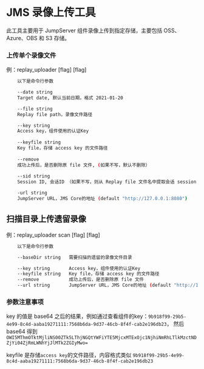 # JMS 录像上传工具

此工具主要用于 JumpServer 组件录像上传到指定存储，主要包括 OSS、Azure、OBS 和 S3 存储。

### 上传单个录像文件

例：replay_uploader [flag] [flag]

```bash
    以下是命令行参数

    --date string
    Target date, 默认当前日期，格式 2021-01-20

    --file string
    Replay file path，录像文件路径

    --key string
    Access key，组件使用的认证Key
    
    --keyfile string
    Key file，存储 access key 的文件路径
    
    --remove
    成功上传后，是否删除原 file 文件, (如果不写，默认不删除）
    
    --sid string
    Session ID, 会话ID （如果不写，则从 Replay file 文件名中提取会话 session id）

    -url string
    JumpServer URL，JMS Core的地址 (default "http://127.0.0.1:8080")

```

## 扫描目录上传遗留录像

例：replay_uploader scan  [flag] [flag]

```bash
    以下是命令行参数

    --baseDir string   需要扫描的遗留的录像文件目录

    --key string       Access key，组件使用的认证Key
    --keyfile string   Key file，存储 access key 的文件路径
    --remove           成功上传后，是否删除原 file 文件
    --url string       JumpServer URL，JMS Core的地址 (default "http://127.0.0.1:8080")

```

### 参数注意事项

key 的值是 base64 之后的结果，例如通过查看组件的key：`9b918f99-29b5-4e99-8c4d-aaba19271111:7568b6da-9d37-46cb-8f4f-cab2e196db23`，
然后 base64 得到 `OWI5MThmOTktMjliNS00ZTk5LThjNGQtYWFiYTE5MjcxMTExOjc1NjhiNmRhLTlkMzctNDZjYi04ZjRmLWNhYjJlMTk2ZGIyMwo=`

keyfile 是存储`access key`的文件路径，内容格式类似 `9b918f99-29b5-4e99-8c4d-aaba19271111:7568b6da-9d37-46cb-8f4f-cab2e196db23`